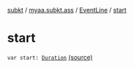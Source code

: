 [subkt](../../index.md) / [myaa.subkt.ass](../index.md) / [EventLine](index.md) / [start](./start.md)

# start

`var start: `[`Duration`](https://docs.oracle.com/javase/9/docs/api/java/time/Duration.html) [(source)](https://github.com/Myaamori/SubKt/blob/0.1.19/src/main/kotlin/myaa/subkt/ass/parser.kt#L459)